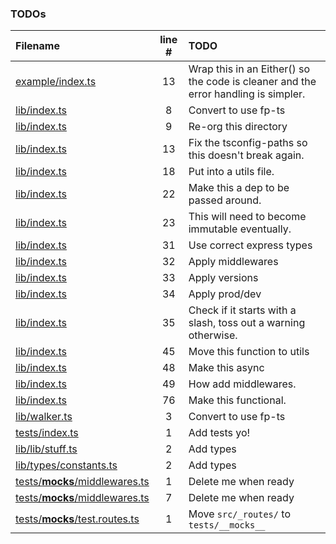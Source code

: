 ### TODOs
| Filename | line # | TODO
|:------|:------:|:------
| [example/index.ts](example/index.ts#L13) | 13 | Wrap this in an Either() so the code is cleaner and the error handling is simpler.
| [lib/index.ts](lib/index.ts#L8) | 8 | Convert to use fp-ts
| [lib/index.ts](lib/index.ts#L9) | 9 | Re-org this directory
| [lib/index.ts](lib/index.ts#L13) | 13 | Fix the tsconfig-paths so this doesn't break again.
| [lib/index.ts](lib/index.ts#L18) | 18 | Put into a utils file.
| [lib/index.ts](lib/index.ts#L22) | 22 | Make this a dep to be passed around.
| [lib/index.ts](lib/index.ts#L23) | 23 | This will need to become immutable eventually.
| [lib/index.ts](lib/index.ts#L31) | 31 | Use correct express types
| [lib/index.ts](lib/index.ts#L32) | 32 | Apply middlewares
| [lib/index.ts](lib/index.ts#L33) | 33 | Apply versions
| [lib/index.ts](lib/index.ts#L34) | 34 | Apply prod/dev
| [lib/index.ts](lib/index.ts#L35) | 35 | Check if it starts with a slash, toss out a warning otherwise.
| [lib/index.ts](lib/index.ts#L45) | 45 | Move this function to utils
| [lib/index.ts](lib/index.ts#L48) | 48 | Make this async
| [lib/index.ts](lib/index.ts#L49) | 49 | How add middlewares.
| [lib/index.ts](lib/index.ts#L76) | 76 | Make this functional.
| [lib/walker.ts](lib/walker.ts#L3) | 3 | Convert to use fp-ts
| [tests/index.ts](tests/index.ts#L1) | 1 | Add tests yo!
| [lib/lib/stuff.ts](lib/lib/stuff.ts#L2) | 2 | Add types
| [lib/types/constants.ts](lib/types/constants.ts#L2) | 2 | Add types
| [tests/__mocks__/middlewares.ts](tests/__mocks__/middlewares.ts#L1) | 1 | Delete me when ready
| [tests/__mocks__/middlewares.ts](tests/__mocks__/middlewares.ts#L7) | 7 | Delete me when ready
| [tests/__mocks__/test.routes.ts](tests/__mocks__/test.routes.ts#L1) | 1 | Move `src/_routes/` to `tests/__mocks__`
